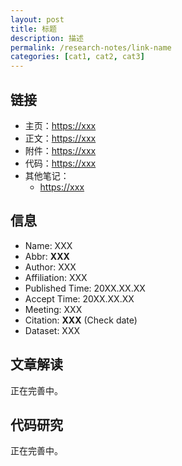 ```yaml
---
layout: post
title: 标题
description: 描述
permalink: /research-notes/link-name
categories: [cat1, cat2, cat3]
---
```


## 链接

- 主页：<https://xxx>
- 正文：<https://xxx>
- 附件：<https://xxx>
- 代码：<https://xxx>
- 其他笔记：
  - <https://xxx>

## 信息

- Name: XXX
- Abbr: **XXX**
- Author: XXX
- Affiliation: XXX
- Published Time: 20XX.XX.XX
- Accept Time: 20XX.XX.XX
- Meeting: XXX
- Citation: **XXX** (Check date)
- Dataset: XXX

## 文章解读

正在完善中。

## 代码研究

正在完善中。
